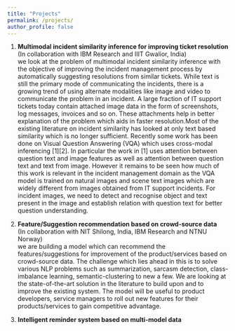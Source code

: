 ```yaml
---
title: "Projects"
permalink: /projects/
author_profile: false
---
```


1. **Multimodal incident similarity inference for improving ticket resolution**   
(In collaboration with IBM Research and IIIT Gwalior, India)  
we look at the problem of multimodal incident similarity inference with the objective of improving the incident management process by automatically suggesting resolutions from similar tickets. While text is still the primary mode of communicating the incidents, there is a growing trend of using alternate modalities like image and video to communicate the problem in an incident. A large fraction of IT support tickets today contain attached image data in the form of screenshots, log messages, invoices and so on. These attachments help in better explanation of the problem which aids in faster resolution.Most of the existing literature on incident similarity has looked at only text based similarity which is no longer sufficient. Recently some work has been done on Visual Question Answering (VQA) which uses cross-modal inferencing [1][2]. In particular the work in [1] uses attention between question text and image features as well as attention between question text and text from image. However it remains to be seen how much of this work is relevant in the incident management domain as the VQA model is trained on natural images and scene text images which are widely different from images obtained from IT support incidents. For incident images, we need to detect and recognise object and text present in the image and establish relation with question text for better question understanding.
2. **Feature/Suggestion recommendation based on crowd-source data**  
(In collaboration with NIT Shilong, India, IBM Research and NTNU Norway)  
we are building  a model which can recommend the features/suggestions for improvement of the product/services based on crowd-source data. The challenge which lies ahead in this is to solve various NLP problems such as summarization, sarcasm detection, class-imbalance learning, semantic-clustering to new a few. We are looking at the state-of-the-art solution in the literature to build upon and to improve the existing system. The model will be useful to product developers, service managers to roll out new features for their products/services to gain competitive advantage. 

3. **Intelligent reminder system based on multi-model data**  



